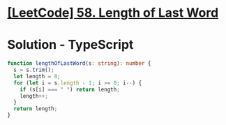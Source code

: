 # [[LeetCode] 58. Length of Last Word](https://leetcode.com/problems/length-of-last-word/description)

# Solution - TypeScript

```typescript
function lengthOfLastWord(s: string): number {
  s = s.trim();
  let length = 0;
  for (let i = s.length - 1; i >= 0; i--) {
    if (s[i] === " ") return length;
    length++;
  }
  return length;
}
```
